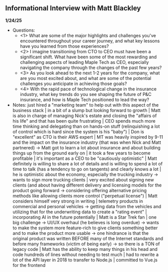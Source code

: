 ## Informational Interview with Matt Blackley
**1/24/25**

- Questions:
  - <1> What are some of the major highlights and challenges you've encountered throughout your career journey, and what key lessons have you learned from those experiences?
  - <2> I imagine transitioning from CTO to CEO must have been a significant shift. What have been some of the most rewarding and challenging aspects of leading Maple Tech as CEO, especially navigating the company through the changes of the past few years?
  - <3> As you look ahead to the next 1-2 years for the company, what are you most excited about, and what are some of the potential challenges you anticipate in achieving those goals?
  - <4> With the rapid pace of technological change in the insurance industry, what key trends do you see shaping the future of P&C insurance, and how is Maple Tech positioned to lead the way?
- Notes: just hired a "marketing team" to help out with this aspect of the business stack | in a bit of a slump but looking forward to growth | Matt is also in charge of managing Nick's estate and closing the "affairs of his life" and that has been quite frustrating | CEO spends much more time thinking and delegating than on hands-on stuff (relinquishing a lot of control which is hard since the system is his "baby") | Don is "excellent" as CTO is their AWS expert | MT was heavily inspired by 9-11 and the impact on the insurance industry (that was when Nick and Matt partnered) -> Matt got to learn a lot about insurance and about building things up from the ground early on | it took a few years to become profitable | it's important as a CEO to be "cautiously optimistic" | Matt definitely is willing to share a lot of details and is willing to spend a lot of time to talk (has a tendency to go on tangents) and clearly knows a lot | he is optimistic about the economy, especially the trucking industry -> wants to sign more trucking clients | very excited about signing new clients (and about having different delivery and licensing models for the product going forward -> considering offering alternative pricing methods like allowing clients more control ("perpetual license") | Matt considers himself very strong in writing | telemetry products in commercial and personal vehicles -> getting data from the vehicles and utilizing that for the underwriting data to create a "rating event" | incorporating AI in the future potentially | Matt is a Star Trek fan | one big challenge -> UI/UX overhaul (he believes is long overdue) -> wants to make the system more feature-rich to give clients something better and to make the product more usable -> one hindrance is that the original product was written BEFORE many of the Internet standards and before many frameworks (victim of being early) -> so there is a TON of legacy code | Matt has the ability to keep many things in his head and code hundreds of lines without needing to test much | had to rewrite a lot of the API layer in 2018 to transfer to Node.js | committed to Vue.js for the frontend

    
